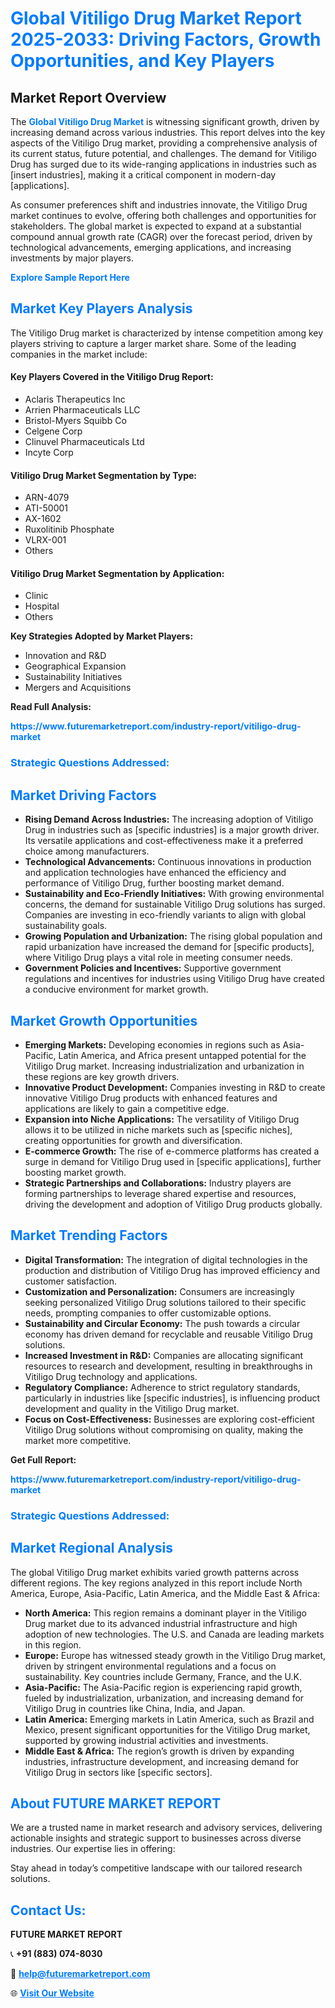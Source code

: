 <h1 style="color: #007BFF;">Global Vitiligo Drug Market Report 2025-2033: Driving Factors, Growth Opportunities, and Key Players</h1>

<section id="overview">
<h2>Market Report Overview</h2>
<p>The <a href="https://www.futuremarketreport.com/industry-report/vitiligo-drug-market" style="color: #007BFF; text-decoration: none;"><strong>Global Vitiligo Drug Market</strong></a> is witnessing significant growth, driven by increasing demand across various industries. This report delves into the key aspects of the Vitiligo Drug market, providing a comprehensive analysis of its current status, future potential, and challenges. The demand for Vitiligo Drug has surged due to its wide-ranging applications in industries such as [insert industries], making it a critical component in modern-day [applications].</p>
<p>As consumer preferences shift and industries innovate, the Vitiligo Drug market continues to evolve, offering both challenges and opportunities for stakeholders. The global market is expected to expand at a substantial compound annual growth rate (CAGR) over the forecast period, driven by technological advancements, emerging applications, and increasing investments by major players.</p>
</section>

<section id="overview">
<p><a href="https://www.futuremarketreport.com/request-sample/reportId=54576" style="color: #007BFF; text-decoration: none;"><strong>Explore Sample Report Here</strong></a></p>
</section>

<section id="key-players">
<h2 style="color: #007BFF;">Market Key Players Analysis</h2>
<p>The Vitiligo Drug market is characterized by intense competition among key players striving to capture a larger market share. Some of the leading companies in the market include:</p>
<h4>Key Players Covered in the Vitiligo Drug Report:</h4>
<ul><li>Aclaris Therapeutics Inc</li><li>Arrien Pharmaceuticals LLC</li><li>Bristol-Myers Squibb Co</li><li>Celgene Corp</li><li>Clinuvel Pharmaceuticals Ltd</li><li>Incyte Corp</li></ul>
<h4>Vitiligo Drug Market Segmentation by Type:</h4>
<ul><li>ARN-4079</li><li>ATI-50001</li><li>AX-1602</li><li>Ruxolitinib Phosphate</li><li>VLRX-001</li><li>Others</li></ul>

<h4>Vitiligo Drug Market Segmentation by Application:</h4>
<ul><li>Clinic</li><li>Hospital</li><li>Others</li></ul>
<p><strong>Key Strategies Adopted by Market Players:</strong></p>
<ul>
<li>Innovation and R&D</li>
<li>Geographical Expansion</li>
<li>Sustainability Initiatives</li>
<li>Mergers and Acquisitions</li>
</ul>
</section>

<section>
<p><strong>Read Full Analysis: </strong></p><a href="https://www.futuremarketreport.com/industry-report/vitiligo-drug-market" style="color: #007BFF; text-decoration: none;"><strong>https://www.futuremarketreport.com/industry-report/vitiligo-drug-market</strong></a>
<h3 style="color: #007BFF;">Strategic Questions Addressed:</h3>
</section>

<section id="driving-factors">
<h2 style="color: #007BFF;">Market Driving Factors</h2>
<ul>
<li><strong>Rising Demand Across Industries:</strong> The increasing adoption of Vitiligo Drug in industries such as [specific industries] is a major growth driver. Its versatile applications and cost-effectiveness make it a preferred choice among manufacturers.</li>
<li><strong>Technological Advancements:</strong> Continuous innovations in production and application technologies have enhanced the efficiency and performance of Vitiligo Drug, further boosting market demand.</li>
<li><strong>Sustainability and Eco-Friendly Initiatives:</strong> With growing environmental concerns, the demand for sustainable Vitiligo Drug solutions has surged. Companies are investing in eco-friendly variants to align with global sustainability goals.</li>
<li><strong>Growing Population and Urbanization:</strong> The rising global population and rapid urbanization have increased the demand for [specific products], where Vitiligo Drug plays a vital role in meeting consumer needs.</li>
<li><strong>Government Policies and Incentives:</strong> Supportive government regulations and incentives for industries using Vitiligo Drug have created a conducive environment for market growth.</li>
</ul>
</section>

<section id="growth-opportunities">
<h2 style="color: #007BFF;">Market Growth Opportunities</h2>
<ul>
<li><strong>Emerging Markets:</strong> Developing economies in regions such as Asia-Pacific, Latin America, and Africa present untapped potential for the Vitiligo Drug market. Increasing industrialization and urbanization in these regions are key growth drivers.</li>
<li><strong>Innovative Product Development:</strong> Companies investing in R&D to create innovative Vitiligo Drug products with enhanced features and applications are likely to gain a competitive edge.</li>
<li><strong>Expansion into Niche Applications:</strong> The versatility of Vitiligo Drug allows it to be utilized in niche markets such as [specific niches], creating opportunities for growth and diversification.</li>
<li><strong>E-commerce Growth:</strong> The rise of e-commerce platforms has created a surge in demand for Vitiligo Drug used in [specific applications], further boosting market growth.</li>
<li><strong>Strategic Partnerships and Collaborations:</strong> Industry players are forming partnerships to leverage shared expertise and resources, driving the development and adoption of Vitiligo Drug products globally.</li>
</ul>
</section>

<section id="trending-factors">
<h2 style="color: #007BFF;">Market Trending Factors</h2>
<ul>
<li><strong>Digital Transformation:</strong> The integration of digital technologies in the production and distribution of Vitiligo Drug has improved efficiency and customer satisfaction.</li>
<li><strong>Customization and Personalization:</strong> Consumers are increasingly seeking personalized Vitiligo Drug solutions tailored to their specific needs, prompting companies to offer customizable options.</li>
<li><strong>Sustainability and Circular Economy:</strong> The push towards a circular economy has driven demand for recyclable and reusable Vitiligo Drug solutions.</li>
<li><strong>Increased Investment in R&D:</strong> Companies are allocating significant resources to research and development, resulting in breakthroughs in Vitiligo Drug technology and applications.</li>
<li><strong>Regulatory Compliance:</strong> Adherence to strict regulatory standards, particularly in industries like [specific industries], is influencing product development and quality in the Vitiligo Drug market.</li>
<li><strong>Focus on Cost-Effectiveness:</strong> Businesses are exploring cost-efficient Vitiligo Drug solutions without compromising on quality, making the market more competitive.</li>
</ul>
</section>

<section>
<p><strong>Get Full Report: </strong></p><a href="https://www.futuremarketreport.com/industry-report/vitiligo-drug-market" style="color: #007BFF; text-decoration: none;"><strong>https://www.futuremarketreport.com/industry-report/vitiligo-drug-market</strong></a>
<h3 style="color: #007BFF;">Strategic Questions Addressed:</h3>
</section>


<section id="regional-analysis">
<h2 style="color: #007BFF;">Market Regional Analysis</h2>
<p>The global Vitiligo Drug market exhibits varied growth patterns across different regions. The key regions analyzed in this report include North America, Europe, Asia-Pacific, Latin America, and the Middle East & Africa:</p>
<ul>
<li><strong>North America:</strong> This region remains a dominant player in the Vitiligo Drug market due to its advanced industrial infrastructure and high adoption of new technologies. The U.S. and Canada are leading markets in this region.</li>
<li><strong>Europe:</strong> Europe has witnessed steady growth in the Vitiligo Drug market, driven by stringent environmental regulations and a focus on sustainability. Key countries include Germany, France, and the U.K.</li>
<li><strong>Asia-Pacific:</strong> The Asia-Pacific region is experiencing rapid growth, fueled by industrialization, urbanization, and increasing demand for Vitiligo Drug in countries like China, India, and Japan.</li>
<li><strong>Latin America:</strong> Emerging markets in Latin America, such as Brazil and Mexico, present significant opportunities for the Vitiligo Drug market, supported by growing industrial activities and investments.</li>
<li><strong>Middle East & Africa:</strong> The region’s growth is driven by expanding industries, infrastructure development, and increasing demand for Vitiligo Drug in sectors like [specific sectors].</li>
</ul>
</section>

<footer>
<h2 style="color: #007BFF;">About FUTURE MARKET REPORT</h2>
<p>We are a trusted name in market research and advisory services, delivering actionable insights and strategic support to businesses across diverse industries. Our expertise lies in offering:</p>

<p>Stay ahead in today’s competitive landscape with our tailored research solutions.</p>

<h2 style="color: #007BFF;">Contact Us:</h2>
<p><strong>FUTURE MARKET REPORT</strong></p>
<p>📞 <strong>+91 (883) 074-8030</strong></p>
<p>📧 <strong><a href="mailto:help@futuremarketreport.com" style="color: #007BFF;">help@futuremarketreport.com</a></strong></p>
<p>🌐 <strong><a href="https://www.futuremarketreport.com/" style="color: #007BFF;">Visit Our Website</a></strong></p>
</footer>